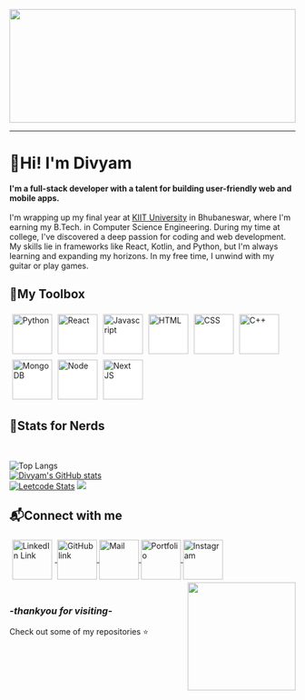 <a href = "https://www.youtube.com/watch?v=bFwOlLu2djc"><img src="https://media1.giphy.com/media/v1.Y2lkPTc5MGI3NjExc2RoeWcwNjZqOW0zdHY3bTV2cmxnZDJzcXc5c3Jlamd4M3BsZXIyciZlcD12MV9pbnRlcm5hbF9naWZfYnlfaWQmY3Q9Zw/APel4rVH09pmxIZcZN/giphy.webp" width = 100% height = 200px style="object-fit: cover;"></a>

---

<h1>👋Hi! I'm Divyam </h1>


<p>
<b>I'm a full-stack developer with a talent for building user-friendly web and mobile apps.</b><br><br>
I'm wrapping up my final year at </i><a href="https://kiit.ac.in">KIIT University</a> in Bhubaneswar, where I'm earning my B.Tech. in Computer Science Engineering. During my time at college, I've discovered a deep passion for coding and web development. My skills lie in frameworks like React, Kotlin, and Python, but I'm always learning and expanding my horizons. In my free time, I unwind with my guitar or play games. 
</p>

**<h2>🔧My Toolbox </h2>**

<img src="https://img.icons8.com/?size=100&id=Rc0Xn5AtE8kX&format=png&color=000000" style="vertical-align:middle; margin:5px 5px 5px 5px;background-color:white;" alt="Python" height=70 ><img src="https://img.icons8.com/?size=100&id=25Sjy8fKExYA&format=png&color=000000" style="vertical-align:middle; margin:5px 5px 5px 5px;background-color:white;" alt="React" height=70 ><img src="https://img.icons8.com/?size=100&id=tGvHBPJaKqEd&format=png&color=000000" style="vertical-align:middle; margin:5px 5px 5px 5px;background-color:white;" alt="Javascript" height=70 ><img src="https://img.icons8.com/?size=100&id=20909&format=png&color=000000" style="vertical-align:middle; margin:5px 5px 5px 5px;background-color:white;" alt="HTML" height=70 ><img src="https://img.icons8.com/?size=100&id=7gdY5qNXaKC0&format=png&color=000000" style="vertical-align:middle; margin:5px 5px 5px 5px;background-color:white;" alt="CSS" height=70 ><img src="https://img.icons8.com/?size=100&id=TpULddJc4gTh&format=png&color=000000" style="vertical-align:middle; margin:5px 5px 5px 5px;background-color:white;" alt="C++" height=70 ><img src="https://img.icons8.com/?size=100&id=bosfpvRzNOG8&format=png&color=000000" style="vertical-align:middle; margin:5px 5px 5px 5px;background-color:white;" alt="MongoDB" height=70 ><img src="https://img.icons8.com/?size=100&id=hsPbhkOH4FMe&format=png&color=000000" style="vertical-align:middle; margin:5px 5px 5px 5px;background-color:white;" alt="Node" height=70 ><img src="https://img.icons8.com/?size=100&id=yUdJlcKanVbh&format=png&color=000000" style="vertical-align:middle; margin:5px 5px 5px 5px;background-color:white;" alt="Next JS" height=70 >


**<h2>📑Stats for Nerds</h2>**

<br>

![Top Langs](https://github-readme-stats.vercel.app/api/top-langs/?username=divyam2203&size_weight=0.15&count_weight=0.85&hide=powershell,batchfilet&card-height=300px&layout=donut&theme=gruvbox_light)<br />
[![Divyam's GitHub stats](https://github-readme-stats.vercel.app/api?username=Divyam2203&theme=gruvbox_light)](https://github.com/anuraghazra/github-readme-stats)<br />
<a href="https://leetcode.com/u/divsxd/">![Leetcode Stats](https://leetcard.jacoblin.cool/divsxd?theme=forest&ext=heatmap)</a>
![](./profile-3d-contrib/profile-green-animate.svg)



**<h2>📬Connect with me </h2>**


<a href ="https://www.linkedin.com/in/divyam-4b9476255/" target ="_blank" title="LinkedIn">
<img src="https://img.icons8.com/?size=100&id=64154&format=png&color=000000" style="vertical-align:middle; margin:5px 5px 5px 5px;" alt="LinkedIn Link" height=70 >
</a>
<a href ="https://github.com/Divyam2203" target ="_blank" title="GitHub">
<img src="https://img.icons8.com/?size=100&id=118557&format=png&color=000000" style="vertical-align:middle" height=70 alt="GitHub link">
</a>
<a href ="mailto:divyam2203@gmail.com" target ="_blank" title="Mail">
<img src="https://img.icons8.com/?size=100&id=108806&format=png&color=000000" style="vertical-align:middle" height=70 alt="Mail" >
</a>
<a href ="https://divyam2203.pythonanywhere.com/" target ="_blank" title="Portfolio">
<img src="https://img.icons8.com/?size=100&id=121191&format=png&color=000000" style="vertical-align:middle" height=70 alt="Portfolio">
</a>
<a href ="https://www.instagram.com/divyaminapickle/" target ="_blank" tile="Instagram" >
<img src="https://img.icons8.com/?size=100&id=111412&format=png&color=000000" style="vertical-align:middle" height=70 alt="Instagram">
</a>
<img align ='right' src="https://i.giphy.com/media/v1.Y2lkPTc5MGI3NjExcmJmMDB5c3pxaTc0MGhsdmxmNmVpcjhzMHF2c3I4YnNseWN3NXJtZCZlcD12MV9pbnRlcm5hbF9naWZfYnlfaWQmY3Q9Zw/HzPtbOKyBoBFsK4hyc/giphy.gif" width = "190" style="margin-left:20px;vertical-align:middle;">
<br>

<br>

*<h3>-thankyou for visiting-</h3>*
Check out some of my repositories ⭐


